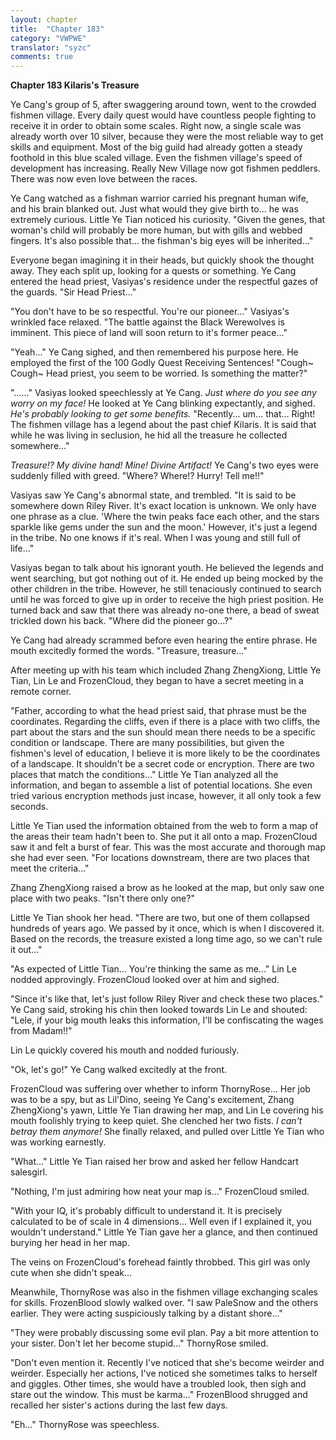 ```yaml
---
layout: chapter
title:  "Chapter 183"
category: "VWPWE"
translator: "syzc"
comments: true
---
```


**Chapter 183 Kilaris's Treasure**

Ye Cang's group of 5, after swaggering around town, went to the crowded fishmen village. Every daily quest would have countless people fighting to receive it in order to obtain some scales. Right now, a single scale was already worth over 10 silver, because they were the most reliable way to get skills and equipment. Most of the big guild had already gotten a steady foothold in this blue scaled village. Even the fishmen village's speed of development has increasing. Really New Village now got fishmen peddlers. There was now even love between the races.

Ye Cang watched as a fishman warrior carried his pregnant human wife, and his brain blanked out. Just what would they give birth to... he was extremely curious. Little Ye Tian noticed his curiosity. "Given the genes, that woman's child will probably be more human, but with gills and webbed fingers. It's also possible that... the fishman's big eyes will be inherited..."

Everyone began imagining it in their heads, but quickly shook the thought away. They each split up, looking for a quests or something. Ye Cang entered the head priest, Vasiyas's residence under the respectful gazes of the guards. "Sir Head Priest..."

"You don't have to be so respectful. You're our pioneer..." Vasiyas's wrinkled face relaxed. "The battle against the Black Werewolves is imminent. This piece of land will soon return to it's former peace..."

"Yeah..." Ye Cang sighed, and then remembered his purpose here. He employed the first of the 100 Godly Quest Receiving Sentences! "Cough~ Cough~ Head priest, you seem to be worried. Is something the matter?"

"......" Vasiyas looked speechlessly at Ye Cang. *Just where do you see any worry on my face!* He looked at Ye Cang blinking expectantly, and sighed. *He's probably looking to get some benefits.* "Recently... um... that... Right! The fishmen village has a legend about the past chief Kilaris. It is said that while he was living in seclusion, he hid all the treasure he collected somewhere..." 

*Treasure!? My divine hand! Mine! Divine Artifact!* Ye Cang's two eyes were suddenly filled with greed. "Where? Where!? Hurry! Tell me!!"

Vasiyas saw Ye Cang's abnormal state, and trembled. "It is said to be somewhere down Riley River. It's exact location is unknown. We only have one phrase as a clue. 'Where the twin peaks face each other, and the stars sparkle like gems under the sun and the moon.' However, it's just a legend in the tribe. No one knows if it's real. When I was young and still full of life..."

Vasiyas began to talk about his ignorant youth. He believed the legends and went searching, but got nothing out of it. He ended up being mocked by the other children in the tribe. However, he still tenaciously continued to search until he was forced to give up in order to receive the high priest position. He turned back and saw that there was already no-one there, a bead of sweat trickled down his back. "Where did the pioneer go...?"

Ye Cang had already scrammed before even hearing the entire phrase. He mouth excitedly formed the words. "Treasure, treasure..."

After meeting up with his team which included Zhang ZhengXiong, Little Ye Tian, Lin Le and FrozenCloud, they began to have a secret meeting in a remote corner.

"Father, according to what the head priest said, that phrase must be the coordinates. Regarding the cliffs, even if there is a place with two cliffs, the part about the stars and the sun should mean there needs to be a specific condition or landscape. There are many possibilities, but given the fishmen's level of education, I believe it is more likely to be the coordinates of a landscape. It shouldn't be a secret code or encryption. There are two places that match the conditions..." Little Ye Tian analyzed all the information, and began to assemble a list of potential locations. She even tried various encryption methods just incase, however, it all only took a few seconds.

Little Ye Tian used the information obtained from the web to form a map of the areas their team hadn't been to. She put it all onto a map. FrozenCloud saw it and felt a burst of fear. This was the most accurate and thorough map she had ever seen. "For locations downstream, there are two places that meet the criteria..."

Zhang ZhengXiong raised a brow as he looked at the map, but only saw one place with two peaks. "Isn't there only one?"

Little Ye Tian shook her head. "There are two, but one of them collapsed hundreds of years ago. We passed by it once, which is when I discovered it. Based on the records, the treasure existed a long time ago, so we can't rule it out..."

"As expected of Little Tian... You're thinking the same as me..." Lin Le nodded approvingly. FrozenCloud looked over at him and sighed.

"Since it's like that, let's just follow Riley River and check these two places." Ye Cang said, stroking his chin then looked towards Lin Le and shouted: "Lele, if your big mouth leaks this information, I'll be confiscating the wages from Madam!!"

Lin Le quickly covered his mouth and nodded furiously.

"Ok, let's go!" Ye Cang walked excitedly at the front.

FrozenCloud was suffering over whether to inform ThornyRose... Her job was to be a spy, but as Lil'Dino, seeing Ye Cang's excitement, Zhang ZhengXiong's yawn, Little Ye Tian drawing her map, and Lin Le covering his mouth foolishly trying to keep quiet. She clenched her two fists. *I can't betray them anymore!* She finally relaxed, and pulled over Little Ye Tian who was working earnestly.

"What..." Little Ye Tian raised her brow and asked her fellow Handcart salesgirl.

"Nothing, I'm just admiring how neat your map is..." FrozenCloud smiled.

"With your IQ, it's probably difficult to understand it. It is precisely calculated to be of scale in 4 dimensions... Well even if I explained it, you wouldn't understand." Little Ye Tian gave her a glance, and then continued burying her head in her map.

The veins on FrozenCloud's forehead faintly throbbed. This girl was only cute when she didn't speak...

Meanwhile, ThornyRose was also in the fishmen village exchanging scales for skills. FrozenBlood slowly walked over. "I saw PaleSnow and the others earlier. They were acting suspiciously talking by a distant shore..."

"They were probably discussing some evil plan. Pay a bit more attention to your sister. Don't let her become stupid..." ThornyRose smiled.

"Don't even mention it. Recently I've noticed that she's become weirder and weirder. Especially her actions, I've noticed she sometimes talks to herself and giggles. Other times, she would have a troubled look, then sigh and stare out the window. This must be karma..." FrozenBlood shrugged and recalled her sister's actions during the last few days.

"Eh..." ThornyRose was speechless.
